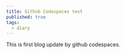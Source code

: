```yaml
---
title: Github Codespaces test
published: true
tags:
  - diary
---
```




This is first blog update by github codespaces.